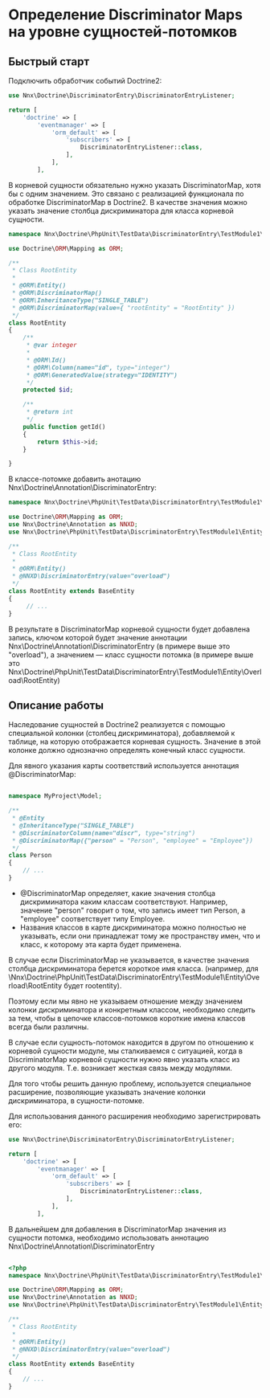 # Определение Discriminator Maps на уровне сущностей-потомков

## Быстрый старт

Подключить обработчик событий Doctrine2:

```php
use Nnx\Doctrine\DiscriminatorEntry\DiscriminatorEntryListener;

return [
    'doctrine' => [
        'eventmanager' => [
            'orm_default' => [
                'subscribers' => [
                    DiscriminatorEntryListener::class,
                ],
            ],
        ],

```


В корневой сущности обязательно нужно указать DiscriminatorMap, хотя бы с одним значением. Это связано с реализацией функционала по обработке DiscriminatorMap в Doctrine2. В качестве значения можно указать значение столбца дискриминатора для класса корневой сущности. 


```php
namespace Nnx\Doctrine\PhpUnit\TestData\DiscriminatorEntry\TestModule1\Entity;

use Doctrine\ORM\Mapping as ORM;

/**
 * Class RootEntity
 *
 * @ORM\Entity()
 * @ORM\DiscriminatorMap()
 * @ORM\InheritanceType("SINGLE_TABLE")
 * @ORM\DiscriminatorMap(value={ "rootEntity" = "RootEntity" })
 */
class RootEntity
{
    /**
     * @var integer
     *
     * @ORM\Id()
     * @ORM\Column(name="id", type="integer")
     * @ORM\GeneratedValue(strategy="IDENTITY")
     */
    protected $id;

    /**
     * @return int
     */
    public function getId()
    {
        return $this->id;
    }

}
```

В классе-потомке добавить анотацию Nnx\Doctrine\Annotation\DiscriminatorEntry:


```php
namespace Nnx\Doctrine\PhpUnit\TestData\DiscriminatorEntry\TestModule1\Entity\Overload;

use Doctrine\ORM\Mapping as ORM;
use Nnx\Doctrine\Annotation as NNXD;
use Nnx\Doctrine\PhpUnit\TestData\DiscriminatorEntry\TestModule1\Entity\RootEntity as BaseEntity;

/**
 * Class RootEntity
 *
 * @ORM\Entity()
 * @NNXD\DiscriminatorEntry(value="overload")
 */
class RootEntity extends BaseEntity
{
     // ...
}


```

В результате в DiscriminatorMap корневой сущности будет добавлена запись, ключом которой будет значение аннотации 
Nnx\Doctrine\Annotation\DiscriminatorEntry (в примере выше это "overload"), а значением — класс сущности потомка
(в примере выше это Nnx\Doctrine\PhpUnit\TestData\DiscriminatorEntry\TestModule1\Entity\Overload\RootEntity)

## Описание работы

Наследование сущностей в Doctrine2 реализуется с помощью специальной колонки (столбец дискриминатора), добавляемой 
к таблице, на которую отображается корневая сущность. Значение в этой колонке должно однозначно определять конечный класс сущности.

Для явного указания карты соответствий используется аннотация @DiscriminatorMap:

```php

namespace MyProject\Model;

/**
 * @Entity
 * @InheritanceType("SINGLE_TABLE")
 * @DiscriminatorColumn(name="discr", type="string")
 * @DiscriminatorMap({"person" = "Person", "employee" = "Employee"})
 */
class Person
{
    // ...
}

```

- @DiscriminatorMap определяет, какие значения столбца дискриминатора каким классам соответствуют. Например, значение "person" говорит о том, что запись имеет тип Person, а "employee" соответствует типу Employee.
- Названия классов в карте дискриминатора можно полностью не указывать, если они принадлежат тому же пространству имен, что и класс, к которому эта карта будет применена.

В случае если DiscriminatorMap не указывается, в качестве значения столбца дискриминатора берется короткое имя класса.
(например, для \Nnx\Doctrine\PhpUnit\TestData\DiscriminatorEntry\TestModule1\Entity\Overload\RootEntity будет rootentity).

Поэтому если мы явно не указываем отношение между значением колонки дискриминатора и конкретным классом, необходимо следить за тем, чтобы в цепочке классов-потомков короткие имена классов всегда были различны. 

В случае если сущность-потомок находится в другом по отношению к корневой сущности модуле, мы сталкиваемся с ситуацией, когда в DiscriminatorMap корневой сущности нужно явно указать класс из другого модуля. Т.е. возникает жесткая связь между модулями.

Для того чтобы решить данную проблему, используется специальное расширение, позволяющие указывать значение колонки дискриминатора, в сущности-потомке.

Для использования данного расширения необходимо зарегистрировать его:

```php
use Nnx\Doctrine\DiscriminatorEntry\DiscriminatorEntryListener;

return [
    'doctrine' => [
        'eventmanager' => [
            'orm_default' => [
                'subscribers' => [
                    DiscriminatorEntryListener::class,
                ],
            ],
        ],

```

В дальнейшем для добавления в DiscriminatorMap значения из сущности потомка, необходимо использовать аннотацию Nnx\Doctrine\Annotation\DiscriminatorEntry


```php

<?php
namespace Nnx\Doctrine\PhpUnit\TestData\DiscriminatorEntry\TestModule1\Entity\Overload;

use Doctrine\ORM\Mapping as ORM;
use Nnx\Doctrine\Annotation as NNXD;
use Nnx\Doctrine\PhpUnit\TestData\DiscriminatorEntry\TestModule1\Entity\RootEntity as BaseEntity;

/**
 * Class RootEntity
 *
 * @ORM\Entity()
 * @NNXD\DiscriminatorEntry(value="overload")
 */
class RootEntity extends BaseEntity
{
    // ...
}


```
